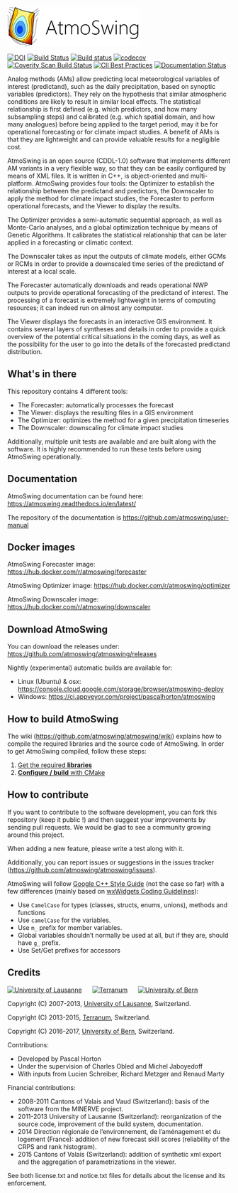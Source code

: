 [![AtmoSwing](https://raw.githubusercontent.com/atmoswing/atmoswing/master/art/logo/logo.png)](http://www.atmoswing.org)

[![DOI](https://zenodo.org/badge/95885904.svg)](https://zenodo.org/badge/latestdoi/95885904) 
[![Build Status](https://github.com/atmoswing/atmoswing/actions/workflows/cmake.yml/badge.svg)](https://github.com/atmoswing/atmoswing/actions/workflows/cmake.yml)
[![Build status](https://ci.appveyor.com/api/projects/status/1otp6de8c8go0nxm?svg=true)](https://ci.appveyor.com/project/pascalhorton/atmoswing)
[![codecov](https://codecov.io/gh/atmoswing/atmoswing/branch/master/graph/badge.svg)](https://codecov.io/gh/atmoswing/atmoswing)
[![Coverity Scan Build Status](https://scan.coverity.com/projects/13133/badge.svg)](https://scan.coverity.com/projects/atmoswing-atmoswing)
[![CII Best Practices](https://bestpractices.coreinfrastructure.org/projects/1107/badge)](https://bestpractices.coreinfrastructure.org/projects/1107)
[![Documentation Status](https://readthedocs.org/projects/atmoswing/badge/?version=latest)](https://atmoswing.readthedocs.io/en/latest/?badge=latest)


Analog methods (AMs) allow predicting local meteorological variables of interest (predictand), such as the daily precipitation, based on synoptic variables (predictors). They rely on the hypothesis that similar atmospheric conditions are likely to result in similar local effects. The statistical relationship is first defined (e.g. which predictors, and how many subsampling steps) and calibrated (e.g. which spatial domain, and how many analogues) before being applied to the target period, may it be for operational forecasting or for climate impact studies. A benefit of AMs is that they are lightweight and can provide valuable results for a negligible cost.

AtmoSwing is an open source (CDDL-1.0) software that implements different AM variants in a very flexible way, so that they can be easily configured by means of XML files. It is written in C++, is object-oriented and multi-platform. AtmoSwing provides four tools: the Optimizer to establish the relationship between the predictand and predictors, the Downscaler to apply the method for climate impact studies, the Forecaster to perform operational forecasts, and the Viewer to display the results. 

The Optimizer provides a semi-automatic sequential approach, as well as Monte-Carlo analyses, and a global optimization technique by means of Genetic Algorithms. It calibrates the statistical relationship that can be later applied in a forecasting or climatic context.

The Downscaler takes as input the outputs of climate models, either GCMs or RCMs in order to provide a downscaled time series of the predictand of interest at a local scale.

The Forecaster automatically downloads and reads operational NWP outputs to provide operational forecasting of the predictand of interest. The processing of a forecast is extremely lightweight in terms of computing resources; it can indeed run on almost any computer.

The Viewer displays the forecasts in an interactive GIS environment. It contains several layers of syntheses and details in order to provide a quick overview of the potential critical situations in the coming days, as well as the possibility for the user to go into the details of the forecasted predictand distribution.

## What's in there ##

This repository contains 4 different tools:

* The Forecaster: automatically processes the forecast
* The Viewer: displays the resulting files in a GIS environment
* The Optimizer: optimizes the method for a given precipitation timeseries
* The Downscaler: downscaling for climate impact studies

Additionally, multiple unit tests are available and are built along with the software. It is highly recommended to run these tests before using AtmoSwing operationally.

## Documentation ##

AtmoSwing documentation can be found here: https://atmoswing.readthedocs.io/en/latest/

The repository of the documentation is https://github.com/atmoswing/user-manual

## Docker images ##

AtmoSwing Forecaster image: https://hub.docker.com/r/atmoswing/forecaster

AtmoSwing Optimizer image: https://hub.docker.com/r/atmoswing/optimizer

AtmoSwing Downscaler image: https://hub.docker.com/r/atmoswing/downscaler

## Download AtmoSwing ##

You can download the releases under: https://github.com/atmoswing/atmoswing/releases

Nightly (experimental) automatic builds are available for:

* Linux (Ubuntu) & osx: https://console.cloud.google.com/storage/browser/atmoswing-deploy
* Windows: https://ci.appveyor.com/project/pascalhorton/atmoswing

## How to build AtmoSwing ##

The wiki (https://github.com/atmoswing/atmoswing/wiki) explains how to compile the required libraries and the source code of AtmoSwing. In order to get AtmoSwing compiled, follow these steps:

1. [Get the required **libraries**](https://github.com/atmoswing/atmoswing/wiki/Libraries)
3. [**Configure / build** with CMake](https://github.com/atmoswing/atmoswing/wiki/Build)

## How to contribute ##

If you want to contribute to the software development, you can fork this repository (keep it public !) and then suggest your improvements by sending pull requests. We would be glad to see a community growing around this project.

When adding a new feature, please write a test along with it.

Additionally, you can report issues or suggestions in the issues tracker (https://github.com/atmoswing/atmoswing/issues).

AtmoSwing will follow [Google C++ Style Guide](https://google.github.io/styleguide/cppguide.html) (not the case so far) with a few differences (mainly based on [wxWidgets Coding Guidelines](https://www.wxwidgets.org/develop/coding-guidelines)):
* Use ``CamelCase`` for types (classes, structs, enums, unions), methods and functions 
* Use ``camelCase`` for the variables.
* Use ``m_`` prefix for member variables.
* Global variables shouldn’t normally be used at all, but if they are, should have ``g_`` prefix.
* Use Set/Get prefixes for accessors

## Credits ##

[![University of Lausanne](https://raw.githubusercontent.com/atmoswing/atmoswing/master/art/misc/logo-Unil.png)](http://unil.ch/iste) 
&nbsp;&nbsp;&nbsp;&nbsp;
[![Terranum](https://raw.githubusercontent.com/atmoswing/atmoswing/master/art/misc/logo-Terranum.png)](http://terranum.ch) 
&nbsp;&nbsp;&nbsp;&nbsp;
[![University of Bern](https://raw.githubusercontent.com/atmoswing/atmoswing/master/art/misc/logo-Unibe.png)](http://www.geography.unibe.ch/) 

Copyright (C) 2007-2013, [University of Lausanne](http://unil.ch/iste), Switzerland.

Copyright (C) 2013-2015, [Terranum](http://terranum.ch), Switzerland.

Copyright (C) 2016-2017, [University of Bern](http://www.geography.unibe.ch/), Switzerland.

Contributions:

* Developed by Pascal Horton
* Under the supervision of Charles Obled and Michel Jaboyedoff
* With inputs from Lucien Schreiber, Richard Metzger and Renaud Marty

Financial contributions:

* 2008-2011 Cantons of Valais and Vaud (Switzerland): basis of the software from the MINERVE project.
* 2011-2013 University of Lausanne (Switzerland): reorganization of the source code, improvement of the build system, documentation.
* 2014 Direction régionale de l’environnement, de l’aménagement et du logement (France): addition of new forecast skill scores (reliability of the CRPS and rank histogram).
* 2015 Cantons of Valais (Switzerland): addition of synthetic xml export and the aggregation of parametrizations in the viewer.

See both license.txt and notice.txt files for details about the license and its enforcement.
